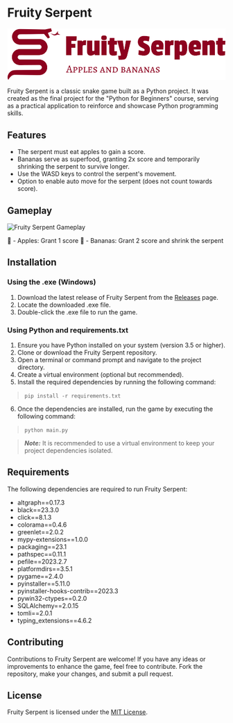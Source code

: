 # Fruity Serpent

![Fruity Serpent Logo](pictures/logo.png)

Fruity Serpent is a classic snake game built as a Python project. It was created as the final project for the "Python for Beginners" course, serving as a practical application to reinforce and showcase Python programming skills.

## Features

- The serpent must eat apples to gain a score.
- Bananas serve as superfood, granting 2x score and temporarily shrinking the serpent to survive longer.
- Use the WASD keys to control the serpent's movement.
- Option to enable auto move for the serpent (does not count towards score).

## Gameplay

![Fruity Serpent Gameplay](pictures/gameplay.gif)

🍎 - Apples: Grant 1 score
🍌 - Bananas: Grant 2 score and shrink the serpent

## Installation

### Using the .exe (Windows)

1. Download the latest release of Fruity Serpent from the [Releases](https://github.com/Gabutis/Fruity-Serpent/releases) page.
2. Locate the downloaded .exe file.
3. Double-click the .exe file to run the game.

### Using Python and requirements.txt

1. Ensure you have Python installed on your system (version 3.5 or higher).
2. Clone or download the Fruity Serpent repository.
3. Open a terminal or command prompt and navigate to the project directory.
4. Create a virtual environment (optional but recommended).
5. Install the required dependencies by running the following command:
> `pip install -r requirements.txt`
6. Once the dependencies are installed, run the game by executing the following command:
> `python main.py`

> ***Note:*** It is recommended to use a virtual environment to keep your project dependencies isolated.

## Requirements

The following dependencies are required to run Fruity Serpent:

- altgraph==0.17.3
- black==23.3.0
- click==8.1.3
- colorama==0.4.6
- greenlet==2.0.2
- mypy-extensions==1.0.0
- packaging==23.1
- pathspec==0.11.1
- pefile==2023.2.7
- platformdirs==3.5.1
- pygame==2.4.0
- pyinstaller==5.11.0
- pyinstaller-hooks-contrib==2023.3
- pywin32-ctypes==0.2.0
- SQLAlchemy==2.0.15
- tomli==2.0.1
- typing_extensions==4.6.2

## Contributing

Contributions to Fruity Serpent are welcome! If you have any ideas or improvements to enhance the game, feel free to contribute. Fork the repository, make your changes, and submit a pull request.

## License

Fruity Serpent is licensed under the [MIT License](LICENSE.md).
